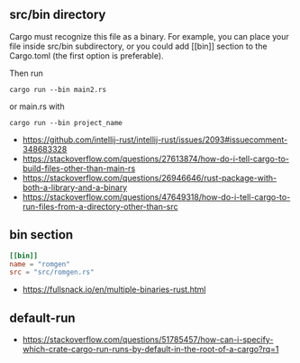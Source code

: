 ## src/bin directory
Cargo must recognize this file as a binary. For example, you can place your file inside src/bin subdirectory, or you could add [[bin]] section to the Cargo.toml (the first option is preferable).

Then run

`cargo run --bin main2.rs`

or main.rs with

`cargo run --bin project_name`

- https://github.com/intellij-rust/intellij-rust/issues/2093#issuecomment-348683328
- https://stackoverflow.com/questions/27613874/how-do-i-tell-cargo-to-build-files-other-than-main-rs
- https://stackoverflow.com/questions/26946646/rust-package-with-both-a-library-and-a-binary
- https://stackoverflow.com/questions/47649318/how-do-i-tell-cargo-to-run-files-from-a-directory-other-than-src


## bin section

```toml
[[bin]]
name = "romgen"
src = "src/romgen.rs"
```

- https://fullsnack.io/en/multiple-binaries-rust.html

## default-run

- https://stackoverflow.com/questions/51785457/how-can-i-specify-which-crate-cargo-run-runs-by-default-in-the-root-of-a-cargo?rq=1
